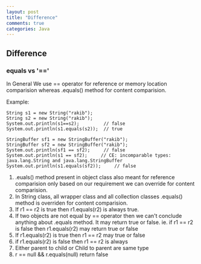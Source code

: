 ```yaml
---
layout: post
title: "Difference"
comments: true
categories: Java
---
```


## Difference
### equals vs '=='

In General We use == operator for reference or memory location comparision 
whereas .equals() method for content comparision.

Example: 
```
String s1 = new String("rakib");
String s2 = new String("rakib");
System.out.println(s1==s2);         // false
System.out.println(s1.equals(s2));  // true

StringBuffer sf1 = new StringBuffer("rakib");
StringBuffer sf2 = new StringBuffer("rakib");
System.out.println(sf1 == sf2);     // false
System.out.println(s1 == sf2);     // CE: incomparable types: java.lang.String and java.lang.StringBuffer
System.out.println(s1.equals(sf2));     // false

```


1.  .euals() method present in object class also meant for reference comparision only based on our requirement we can override for content comparision.
2. In String class, all wrapper class and all collection classes .equals() method is overriden for content comparision.
3. If r1 == r2 is true then r1.equals(r2) is always true.
4. If two objects are not equal by == operator then we can't conclude anything about .equals method. It may return true or false. 
    ie. if r1 == r2 is false then r1.equals(r2) may return true or false
5. If r1.equals(r2) is true then r1 == r2 may true or false
6. if r1.equals(r2) is false then r1 == r2 is always
7. Either parent to child or Child to parent are same type 
8. r == null && r.equals(null) return false



